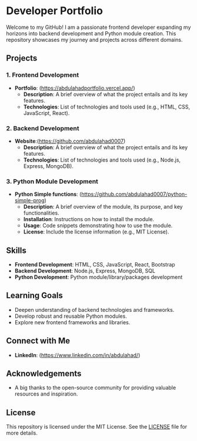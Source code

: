 # Developer Portfolio

Welcome to my GitHub! I am a passionate frontend developer expanding my horizons into backend development and Python module creation. This repository showcases my journey and projects across different domains.

## Projects

### 1. Frontend Development
- **Portfolio**: (https://abdulahadportfolio.vercel.app/)
  - **Description**: A brief overview of what the project entails and its key features.
  - **Technologies**: List of technologies and tools used (e.g., HTML, CSS, JavaScript, React).

### 2. Backend Development
- **Website**:(https://github.com/abdulahad0007)
  - **Description**: A brief overview of what the project entails and its key features.
  - **Technologies**: List of technologies and tools used (e.g., Node.js, Express, MongoDB).

### 3. Python Module Development
- **Python Simple functions**: (https://github.com/abdulahad0007/python-simple-prog)
  - **Description**: A brief overview of the module, its purpose, and key functionalities.
  - **Installation**: Instructions on how to install the module.
  - **Usage**: Code snippets demonstrating how to use the module.
  - **License**: Include the license information (e.g., MIT License).

## Skills
- **Frontend Development**: HTML, CSS, JavaScript, React, Bootstrap
- **Backend Development**: Node.js, Express, MongoDB, SQL
- **Python Development**: Python module/library/packages development

## Learning Goals
- Deepen understanding of backend technologies and frameworks.
- Develop robust and reusable Python modules.
- Explore new frontend frameworks and libraries.

## Connect with Me
- **LinkedIn**: (https://www.linkedin.com/in/abdulahad/)

## Acknowledgements
- A big thanks to the open-source community for providing valuable resources and inspiration.

## License
This repository is licensed under the MIT License. See the [LICENSE](LICENSE) file for more details.

